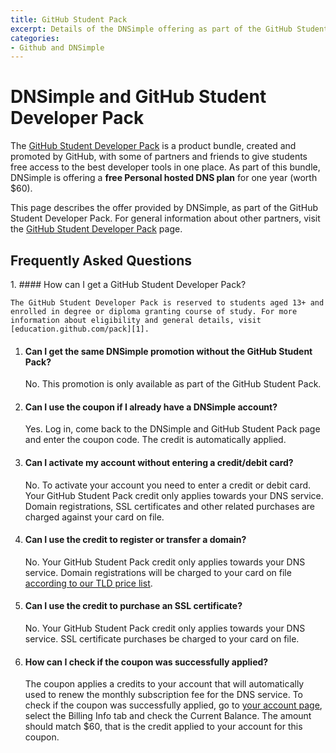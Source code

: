 ```yaml
---
title: GitHub Student Pack
excerpt: Details of the DNSimple offering as part of the GitHub Student Developer pack.
categories:
- Github and DNSimple
---
```


# DNSimple and GitHub Student Developer Pack

The [GitHub Student Developer Pack][1] is a product bundle, created and promoted by GitHub, with some of partners and friends to give students free access to the best developer tools in one place. As part of this bundle, DNSimple is offering a **free Personal hosted DNS plan** for one year (worth $60).

This page describes the offer provided by DNSimple, as part of the GitHub Student Developer Pack. For general information about other partners, visit the [GitHub Student Developer Pack][1] page.

## Frequently Asked Questions

<div class="section-faq" markdown="1">
1.  #### How can I get a GitHub Student Developer Pack?

    The GitHub Student Developer Pack is reserved to students aged 13+ and enrolled in degree or diploma granting course of study. For more information about eligibility and general details, visit [education.github.com/pack][1].

1.  #### Can I get the same DNSimple promotion without the GitHub Student Pack?

    No. This promotion is only available as part of the GitHub Student Pack.

1.  #### Can I use the coupon if I already have a DNSimple account?

    Yes. Log in, come back to the DNSimple and GitHub Student Pack page and enter the coupon code. The credit is automatically applied.

1.  #### Can I activate my account without entering a credit/debit card?

    No. To activate your account you need to enter a credit or debit card. Your GitHub Student Pack credit only applies towards your DNS service. Domain registrations, SSL certificates and other related purchases are charged against your card on file.

1.  #### Can I use the credit to register or transfer a domain?

    No. Your GitHub Student Pack credit only applies towards your DNS service. Domain registrations will be charged to your card on file [according to our TLD price list](https://dnsimple.com/tld-pricing).

1.  #### Can I use the credit to purchase an SSL certificate?

    No. Your GitHub Student Pack credit only applies towards your DNS service. SSL certificate purchases be charged to your card on file.

1.  #### How can I check if the coupon was successfully applied?

    The coupon applies a credits to your account that will automatically used to renew the monthly subscription fee for the DNS service. To check if the coupon was successfully applied, go to [your account page](https://dnsimple.com/account), select the <label>Billing Info</label> tab and check the Current Balance. The amount should match $60, that is the credit applied to your account for this coupon.
</div>

  [1]: https://education.github.com/pack
